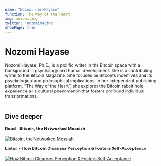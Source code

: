 ```yaml
---
name: "Nozomi <br>Hayase"
function: The Way of the Heart
img: nozomi.png
twitter: 'nozomimagine'
showPage: true
---
```


# Nozomi Hayase
 
Nozomi Hayase, Ph.D., is a prolific writer in the Bitcoin space with a background in psychology and human development. She is a contributing writer to the Bitcoin Magazine. She focuses on Bitcoin’s incentives and its psychological and philosophical implications. In her independent publishing platform, “The Way of the Heart”, she explores the Bitcoin rabbit hole experience as a cultural phenomenon that fosters profound individual transformations.
<br><br>

## Dive deeper


<div class="grid grid-cols-2 gap-5">
<div class="p-3 my-2">

**Read - Bitcoin, the Networked Messiah**  <br><br>
[![Bitcoin, the Networked Messiah](/content/nozomi1.png)](https://nozomihayase.substack.com/p/bitcoin-the-networked-messiah/)
</div>

<div class="p-3 my-2">

**Listen - How Bitcoin Cleanses Perception & Fosters Self-Acceptance**  <br><br>
[![How Bitcoin Cleanses Perception & Fosters Self-Acceptance](/content/nozomi2.png)](https://fountain.fm/episode/9333220808/)
</div>

</div>

<br>




